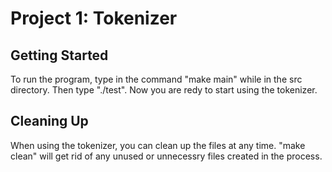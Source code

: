 Project 1: Tokenizer
====================
## Getting Started
To run the program, type in the command "make main" while in the src
directory. Then type "./test". Now you are redy to start using the tokenizer.
## Cleaning Up
When using the tokenizer, you can clean up the files at any time. "make clean"
will get rid of any unused or unnecessry files created in the process.

